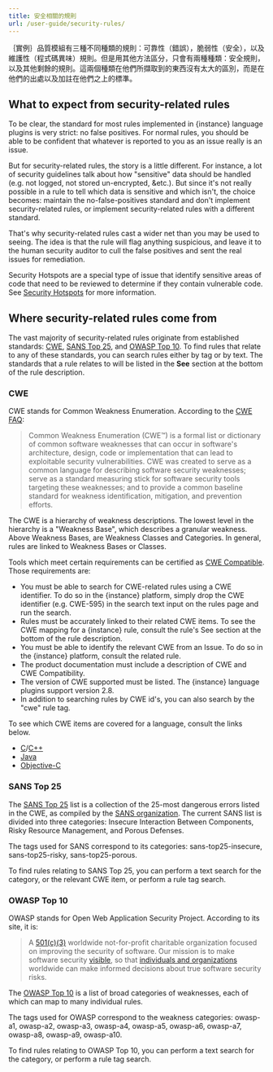 ```yaml
---
title: 安全相關的規則
url: /user-guide/security-rules/
---
```

 

｛實例｝品質模組有三種不同種類的規則：可靠性（錯誤），脆弱性（安全），以及維護性（程式碼異味）規則。但是用其他方法區分，只會有兩種種類：安全規則，以及其他剩餘的規則。這兩個種類在他們所擷取到的東西沒有太大的區別，而是在他們的出處以及加註在他們之上的標準。 

## What to expect from security-related rules
To be clear, the standard for most rules implemented in {instance} language plugins is very strict: no false positives. For normal rules, you should be able to be confident that whatever is reported to you as an issue really is an issue.

But for security-related rules, the story is a little different. For instance, a lot of security guidelines talk about how "sensitive" data should be handled (e.g. not logged, not stored un-encrypted, &etc.). But since it's not really possible in a rule to tell which data is sensitive and which isn't, the choice becomes: maintain the no-false-positives standard and don't implement security-related rules, or implement security-related rules with a different standard.

That's why security-related rules cast a wider net than you may be used to seeing. The idea is that the rule will flag anything suspicious, and leave it to the human security auditor to cull the false positives and sent the real issues for remediation.

Security Hotspots are a special type of issue that identify sensitive areas of code that need to be reviewed to determine if they contain vulnerable code.  See [Security Hotspots](/user-guide/security-hotspots/) for more information.

## Where security-related rules come from
The vast majority of security-related rules originate from established standards: [CWE](http://cwe.mitre.org/), [SANS Top 25](http://www.sans.org/top25-software-errors/), and [OWASP Top 10](https://www.owasp.org/index.php/Top_10-2017_Top_10). To find rules that relate to any of these standards, you can search rules either by tag or by text. The standards that a rule relates to will be listed in the **See** section at the bottom of the rule description. 

### CWE
CWE stands for Common Weakness Enumeration. According to the [CWE FAQ](http://cwe.mitre.org/about/faq.html#A.1):

> Common Weakness Enumeration (CWE™) is a formal list or dictionary of common software weaknesses that can occur in software's architecture, design, code or implementation that can lead to exploitable security vulnerabilities. CWE was created to serve as a common language for describing software security weaknesses; serve as a standard measuring stick for software security tools targeting these weaknesses; and to provide a common baseline standard for weakness identification, mitigation, and prevention efforts.

The CWE is a hierarchy of weakness descriptions. The lowest level in the hierarchy is a "Weakness Base", which describes a granular weakness. Above Weakness Bases, are Weakness Classes and Categories. In general, rules are linked to Weakness Bases or Classes. 

Tools which meet certain requirements can be certified as [CWE Compatible](http://cwe.mitre.org/compatible/). Those requirements are:

* You must be able to search for CWE-related rules using a CWE identifier. To do so in the {instance} platform, simply drop the CWE identifier (e.g. CWE-595) in the search text input on the rules page and run the search.
* Rules must be accurately linked to their related CWE items. To see the CWE mapping for a {instance} rule, consult the rule's See section at the bottom of the rule description.
* You must be able to identify the relevant CWE from an Issue. To do so in the {instance} platform, consult the related rule.
* The product documentation must include a description of CWE and CWE Compatibility.
* The version of CWE supported must be listed. The {instance} language plugins support version 2.8.
* In addition to searching rules by CWE id's, you can also search by the "cwe" rule tag.

To see which CWE items are covered for a language, consult the links below.

* [C](https://rules.sonarsource.com/c/tag/cwe)/[C++](https://rules.sonarsource.com/cpp/tag/cwe)
* [Java](https://rules.sonarsource.com/java/tag/cwe) 
* [Objective-C](https://rules.sonarsource.com/objective-c/tag/cwe)
 

### SANS Top 25

The [SANS Top 25](http://www.sans.org/top25-software-errors/) list is a collection of the 25-most dangerous errors listed in the CWE, as compiled by the [SANS organization](http://www.sans.org/). The current SANS list is divided into three categories: Insecure Interaction Between Components, Risky Resource Management, and Porous Defenses.

The tags used for SANS correspond to its categories: sans-top25-insecure, sans-top25-risky, sans-top25-porous.

To find rules relating to SANS Top 25, you can perform a text search for the category, or the relevant CWE item, or perform a rule tag search.

### OWASP Top 10
OWASP stands for Open Web Application Security Project. According to its site, it is:

> A [501(c)(3)](http://www.irs.gov/Charities-&-Non-Profits/Charitable-Organizations/Exemption-Requirements-Section-501(c)(3)-Organizations) worldwide not-for-profit charitable organization focused on improving the security of software. Our mission is to make software security [visible](https://www.owasp.org/index.php/Category:OWASP_Video), so that [individuals and organizations](https://www.owasp.org/index.php/Industry:Citations) worldwide can make informed decisions about true software security risks.

The [OWASP Top 10](https://www.owasp.org/index.php/Top_10-2017_Top_10) is a list of broad categories of weaknesses, each of which can map to many individual rules.

The tags used for OWASP correspond to the weakness categories: owasp-a1, owasp-a2, owasp-a3, owasp-a4, owasp-a5, owasp-a6, owasp-a7, owasp-a8, owasp-a9, owasp-a10.

To find rules relating to OWASP Top 10, you can perform a text search for the category, or perform a rule tag search.
